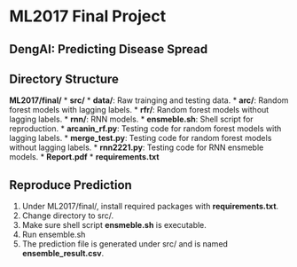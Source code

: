 # ML2017 Final Project

## DengAI: Predicting Disease Spread

## Directory Structure
**ML2017/final/**
	* **src/**
		* **data/**: Raw trainging and testing data.
		* **arc/**: Random forest models with lagging labels.
		* **rfr/**: Random forest models without lagging labels.
		* **rnn/**: RNN models.
		* **ensmeble.sh**: Shell script for reproduction.
		* **arcanin_rf.py**: Testing code for random forest models with lagging labels.
		* **merge_test.py**: Testing code for random forest models without lagging labels.
		* **rnn2221.py**: Testing code for RNN ensmeble models.
	* **Report.pdf**
	* **requirements.txt**

## Reproduce Prediction
1. Under ML2017/final/, install required packages with **requirements.txt**.
2. Change directory to src/.
3. Make sure shell script **ensmeble.sh** is executable.
4. Run ensemble.sh
5. The prediction file is generated under src/ and is named **ensemble_result.csv**.